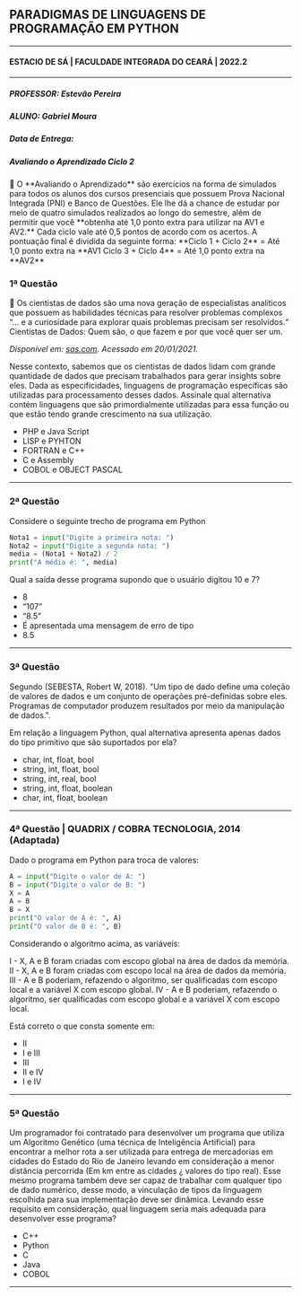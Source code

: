 ## PARADIGMAS DE LINGUAGENS DE PROGRAMAÇÃO EM PYTHON
---
#### ESTACIO DE SÁ | FACULDADE INTEGRADA DO CEARÁ | 2022.2
---
##### PROFESSOR: Estevão Pereira
##### ALUNO: Gabriel Moura
##### Data de Entrega: 
##### Avaliando o Aprendizado Ciclo 2

<aside>
📜 O **Avaliando o Aprendizado** são exercícios na forma de simulados para todos os alunos dos cursos presenciais que possuem Prova Nacional Integrada (PNI) e Banco de Questões. Ele lhe dá a chance de estudar por meio de quatro simulados realizados ao longo do semestre, além de permitir que você **obtenha até 1,0 ponto extra para utilizar na AV1 e AV2.** Cada ciclo vale até 0,5 pontos de acordo com os acertos. A pontuação final é dividida da seguinte forma:
**Ciclo 1 + Ciclo 2** = Até 1,0 ponto extra na **AV1
Ciclo 3 + Ciclo 4** = Até 1,0 ponto extra na **AV2**

</aside>

### 1ª Questão

<aside>
📄 Os cientistas de dados são uma nova geração de especialistas analíticos que possuem as habilidades técnicas para resolver problemas complexos “… e a curiosidade para explorar quais problemas precisam ser resolvidos.“ Cientistas de Dados: Quem são, o que fazem e por que você quer ser um.

*Disponível em: [sas.com](https://www.sas.com/pt_br/insights/analytics/cientistas-de-dados.html#:~:text=Os%20cientistas%20de%20dados%20s%C3%A3o%20uma%20nova%20gera%C3%A7%C3%A3o,cientistas%20da%20computa%C3%A7%C3%A3o%20e%20parte%20observadores%20de%20tend%C3%AAncias). Acessado em 20/01/2021.*

</aside>

Nesse contexto, sabemos que os cientistas de dados lidam com grande quantidade de dados que precisam trabalhados para gerar insights sobre eles. Dada as especificidades, linguagens de programação específicas são utilizadas para processamento desses dados. Assinale qual alternativa contém linguagens que são primordialmente utilizadas para essa função ou que estão tendo grande crescimento na sua utilização.

- PHP e Java Script
- LISP e PYHTON
- FORTRAN e C++
- C e Assembly
- COBOL e OBJECT PASCAL

---

### 2ª Questão

Considere o seguinte trecho de programa em Python

```python
Nota1 = input("Digite a primeira nota: ")
Nota2 = input("Digite a segunda nota: ")
media = (Nota1 + Nota2) / 2
print("A média é: ", media)
```

Qual a saída desse programa supondo que o usuário digitou 10 e 7?

- 8
- “107”
- “8.5”
- É apresentada uma mensagem de erro de tipo
- 8.5

---

### 3ª Questão

Segundo (SEBESTA, Robert W, 2018). "Um tipo de dado define uma coleção de valores de dados e um conjunto de operações pré-definidas sobre eles. Programas de computador produzem resultados por meio da manipulação de dados.".

Em relação a linguagem Python, qual alternativa apresenta apenas dados do tipo primitivo que são suportados por ela?

- char, int, float, bool
- string, int, float, bool
- string, int, real, bool
- string, int, float, boolean
- char, int, float, boolean

---

### 4ª Questão | QUADRIX / COBRA TECNOLOGIA, 2014 (Adaptada)

Dado o programa em Python para troca de valores:

```python
A = input("Digite o valor de A: ")
B = input("Digite o valor de B: ")
X = A
A = B
B = X
print("O valor de A é: ", A)
print("O valor de B é: ", B)
```

Considerando o algoritmo acima, as variáveis:

I - X, A e B foram criadas com escopo global na área de dados da memória.
II - X, A e B foram criadas com escopo local na área de dados da memória.
III - A e B poderiam, refazendo o algoritmo, ser qualificadas com escopo local e a variável X com escopo global.
IV - A e B poderiam, refazendo o algoritmo, ser qualificadas com escopo global e a variável X com escopo local.

Está correto o que consta somente em:

- II
- I e III
- III
- II e IV
- I e IV

---


### 5ª Questão

Um programador foi contratado para desenvolver um programa que utiliza um Algoritmo Genético (uma técnica de Inteligência Artificial) para encontrar a melhor rota a ser utilizada para entrega de mercadorias em cidades do Estado do Rio de Janeiro levando em consideração a menor distância percorrida (Em km entre as cidades ¿ valores do tipo real). Esse mesmo programa também deve ser capaz de trabalhar com qualquer tipo de dado numérico, desse modo, a vinculação de tipos da linguagem escolhida para sua implementação deve ser dinâmica. Levando esse requisito em consideração, qual linguagem seria mais adequada para desenvolver esse programa?

- C++
- Python
- C
- Java
- COBOL

---